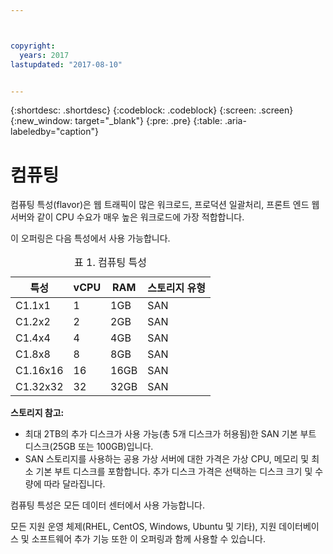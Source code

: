 ```yaml
---



copyright:
  years: 2017
lastupdated: "2017-08-10"


---
```


{:shortdesc: .shortdesc}
{:codeblock: .codeblock}
{:screen: .screen}
{:new_window: target="_blank"}
{:pre: .pre}
{:table: .aria-labeledby="caption"}

# 컴퓨팅
컴퓨팅 특성(flavor)은 웹 트래픽이 많은 워크로드, 프로덕션 일괄처리, 프론트 엔드 웹 서버와 같이 CPU 수요가 매우 높은 워크로드에 가장 적합합니다.

이 오퍼링은 다음 특성에서 사용 가능합니다.

<table>
<CAPTION>표 1. 컴퓨팅 특성</CAPTION>
<THEAD>
<TR>
<th>특성</th>
<th>vCPU</th>
<th>RAM</th>
<th>스토리지 유형</th>
</TR>
</THEAD>
<TBODY>
<tr>
<td>C1.1x1</td>
<td>1</td>
<td>1GB</td>
<td>SAN</td>
</tr>
<tr>
<td>C1.2x2</td>
<td>2</td>
<td>2GB</td>
<td>SAN</td>
</tr>
<tr>
<td>C1.4x4</td>
<td>4</td>
<td>4GB</td>
<td>SAN</td>
</tr>
<tr>
<td>C1.8x8</td>
<td>8</td>
<td>8GB</td>
<td>SAN</td>
</tr>
<tr>
<td>C1.16x16</td>
<td>16</td>
<td>16GB</td>
<td>SAN</td>
</tr>
<tr>
<td>C1.32x32</td>
<td>32</td>
<td>32GB</td>
<td>SAN</td>
</tr>
</TBODY>
</table>

**스토리지 참고:**
* 최대 2TB의 추가 디스크가 사용 가능(총 5개 디스크가 허용됨)한 SAN 기본 부트 디스크(25GB 또는 100GB)입니다.
* SAN 스토리지를 사용하는 공용 가상 서버에 대한 가격은 가상 CPU, 메모리 및 최소 기본 부트 디스크를 포함합니다. 추가 디스크 가격은 선택하는 디스크 크기 및 수량에 따라 달라집니다.  

컴퓨팅 특성은 모든 데이터 센터에서 사용 가능합니다.

모든 지원 운영 체제(RHEL, CentOS, Windows, Ubuntu 및 기타), 지원 데이터베이스 및 소프트웨어 추가 기능 또한 이 오퍼링과 함께 사용할 수 있습니다.  

